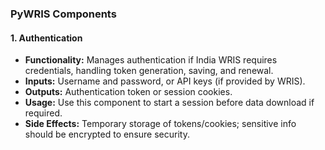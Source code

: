 ### PyWRIS Components

#### 1. **Authentication**
   - **Functionality:** Manages authentication if India WRIS requires credentials, handling token generation, saving, and renewal.
   - **Inputs:** Username and password, or API keys (if provided by WRIS).
   - **Outputs:** Authentication token or session cookies.
   - **Usage:** Use this component to start a session before data download if required.
   - **Side Effects:** Temporary storage of tokens/cookies; sensitive info should be encrypted to ensure security.
